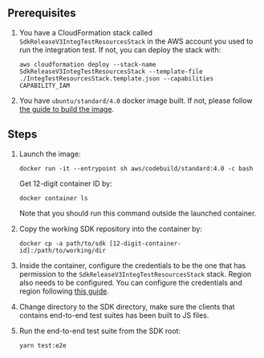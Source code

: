 ## Prerequisites

1.  You have a CloudFormation stack called `SdkReleaseV3IntegTestResourcesStack` in the AWS account you used to run the
    integration test. If not, you can deploy the stack with:

    ```console
    aws cloudformation deploy --stack-name SdkReleaseV3IntegTestResourcesStack --template-file ./IntegTestResourcesStack.template.json --capabilities CAPABILITY_IAM
    ```

1.  You have `ubuntu/standard/4.0` docker image built. If not, please follow [the guide to build the image](https://github.com/aws/aws-codebuild-docker-images#how-to-build-docker-images).

## Steps

1. Launch the image:

   ```console
   docker run -it --entrypoint sh aws/codebuild/standard:4.0 -c bash
   ```

   Get 12-digit container ID by:

   ```console
   docker container ls
   ```

   Note that you should run this command outside the launched container.

1. Copy the working SDK repository into the container by:

   ```console
   docker cp -a path/to/sdk [12-digit-container-id]:/path/to/working/dir
   ```

1. Inside the container, configure the credentials to be the one that has permission to the `SdkReleaseV3IntegTestResourcesStack`
   stack. Region also needs to be configured. You can configure the credentials and region following
   [this guide](https://docs.aws.amazon.com/cli/latest/userguide/cli-configure-files.html).

1. Change directory to the SDK directory, make sure the clients that contains end-to-end test suites has been built to
   JS files.

1. Run the end-to-end test suite from the SDK root:

   ```console
   yarn test:e2e
   ```
